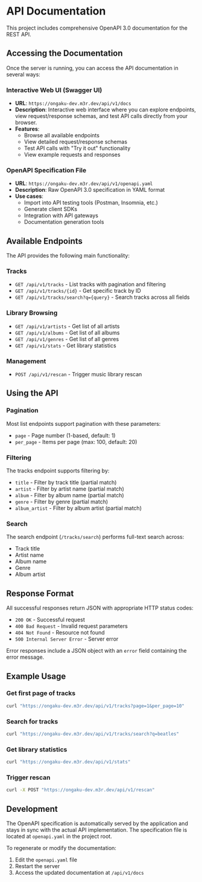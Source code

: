 # API Documentation

This project includes comprehensive OpenAPI 3.0 documentation for the REST API.

## Accessing the Documentation

Once the server is running, you can access the API documentation in several ways:

### Interactive Web UI (Swagger UI)
- **URL**: `https://ongaku-dev.m3r.dev/api/v1/docs`
- **Description**: Interactive web interface where you can explore endpoints, view request/response schemas, and test API calls directly from your browser.
- **Features**:
  - Browse all available endpoints
  - View detailed request/response schemas
  - Test API calls with "Try it out" functionality
  - View example requests and responses

### OpenAPI Specification File
- **URL**: `https://ongaku-dev.m3r.dev/api/v1/openapi.yaml`
- **Description**: Raw OpenAPI 3.0 specification in YAML format
- **Use cases**:
  - Import into API testing tools (Postman, Insomnia, etc.)
  - Generate client SDKs
  - Integration with API gateways
  - Documentation generation tools

## Available Endpoints

The API provides the following main functionality:

### Tracks
- `GET /api/v1/tracks` - List tracks with pagination and filtering
- `GET /api/v1/tracks/{id}` - Get specific track by ID
- `GET /api/v1/tracks/search?q={query}` - Search tracks across all fields

### Library Browsing
- `GET /api/v1/artists` - Get list of all artists
- `GET /api/v1/albums` - Get list of all albums  
- `GET /api/v1/genres` - Get list of all genres
- `GET /api/v1/stats` - Get library statistics

### Management
- `POST /api/v1/rescan` - Trigger music library rescan

## Using the API

### Pagination
Most list endpoints support pagination with these parameters:
- `page` - Page number (1-based, default: 1)
- `per_page` - Items per page (max: 100, default: 20)

### Filtering
The tracks endpoint supports filtering by:
- `title` - Filter by track title (partial match)
- `artist` - Filter by artist name (partial match)
- `album` - Filter by album name (partial match)
- `genre` - Filter by genre (partial match)
- `album_artist` - Filter by album artist (partial match)

### Search
The search endpoint (`/tracks/search`) performs full-text search across:
- Track title
- Artist name
- Album name
- Genre
- Album artist

## Response Format

All successful responses return JSON with appropriate HTTP status codes:
- `200 OK` - Successful request
- `400 Bad Request` - Invalid request parameters
- `404 Not Found` - Resource not found
- `500 Internal Server Error` - Server error

Error responses include a JSON object with an `error` field containing the error message.

## Example Usage

### Get first page of tracks
```bash
curl "https://ongaku-dev.m3r.dev/api/v1/tracks?page=1&per_page=10"
```

### Search for tracks
```bash
curl "https://ongaku-dev.m3r.dev/api/v1/tracks/search?q=beatles"
```

### Get library statistics
```bash
curl "https://ongaku-dev.m3r.dev/api/v1/stats"
```

### Trigger rescan
```bash
curl -X POST "https://ongaku-dev.m3r.dev/api/v1/rescan"
```

## Development

The OpenAPI specification is automatically served by the application and stays in sync with the actual API implementation. The specification file is located at `openapi.yaml` in the project root.

To regenerate or modify the documentation:
1. Edit the `openapi.yaml` file
2. Restart the server
3. Access the updated documentation at `/api/v1/docs`
